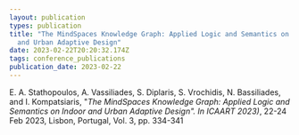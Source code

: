```yaml
---
layout: publication
types: publication
title: "The MindSpaces Knowledge Graph: Applied Logic and Semantics on Indoor
  and Urban Adaptive Design"
date: 2023-02-22T20:20:32.174Z
tags: conference_publications
publication_date: 2023-02-22
---
```

<!--StartFragment-->

E. A. Stathopoulos, A. Vassiliades, S. Diplaris, S. Vrochidis, N. Bassiliades, and I. Kompatsiaris, "*The MindSpaces Knowledge Graph: Applied Logic and Semantics on Indoor and Urban Adaptive Design". In ICAART 2023)*, 22-24 Feb 2023, Lisbon, Portugal, Vol. 3, pp. 334-341

<!--EndFragment-->